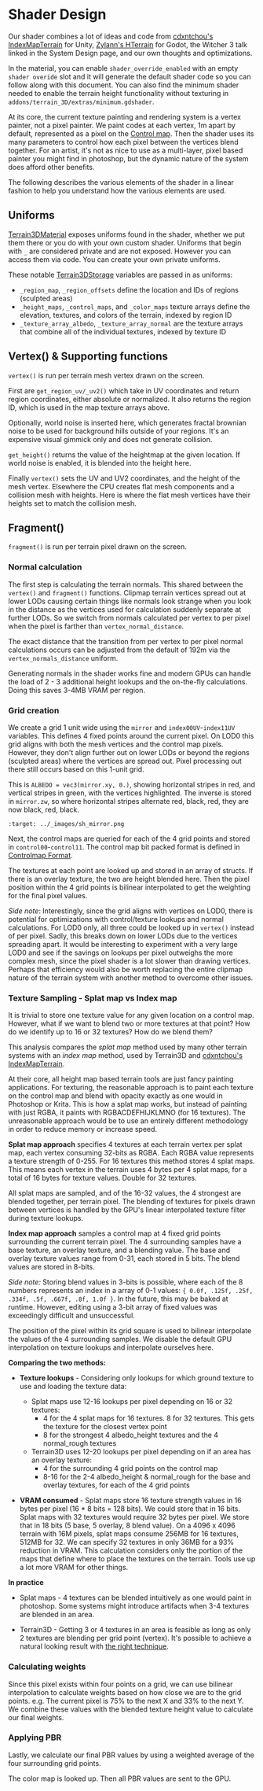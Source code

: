 Shader Design
==============

Our shader combines a lot of ideas and code from [cdxntchou's IndexMapTerrain](https://github.com/cdxntchou/IndexMapTerrain) for Unity, [Zylann's HTerrain](https://github.com/Zylann/godot_heightmap_plugin/) for Godot, the Witcher 3 talk linked in the System Design page, and our own thoughts and optimizations.

In the material, you can enable `shader_override_enabled` with an empty `shader overide` slot and it will generate the default shader code so you can follow along with this document. You can also find the minimum shader needed to enable the terrain height functionality without texturing in `addons/terrain_3D/extras/minimum.gdshader`.

At its core, the current texture painting and rendering system is a vertex painter, not a pixel painter. We paint codes at each vertex, 1m apart by default, represented as a pixel on the [Control map](controlmap_format.md). Then the shader uses its many parameters to control how each pixel between the vertices blend together. For an artist, it's not as nice to use as a multi-layer, pixel based painter you might find in photoshop, but the dynamic nature of the system does afford other benefits.

The following describes the various elements of the shader in a linear fashion to help you understand how the various elements are used.

## Uniforms

[Terrain3DMaterial](../api/class_terrain3dmaterial.rst) exposes uniforms found in the shader, whether we put them there or you do with your own custom shader. Uniforms that begin with `_` are considered private and are not exposed. However you can access them via code. You can create your own private uniforms.

These notable [Terrain3DStorage](../api/class_terrain3dstorage.rst) variables are passed in as uniforms:
* `_region_map`, `_region_offsets` define the location and IDs of regions (sculpted areas)
* `_height_maps`, `_control_maps`, and `_color_maps` texture arrays define the elevation, textures, and colors of the terrain, indexed by region ID
* `_texture_array_albedo`, `_texture_array_normal` are the texture arrays that combine all of the individual textures, indexed by texture ID

## Vertex() & Supporting functions

`vertex()` is run per terrain mesh vertex drawn on the screen.

First are `get_region_uv/_uv2()` which take in UV coordinates and return region coordinates, either absolute or normalized. It also returns the region ID, which is used in the map texture arrays above.

Optionally, world noise is inserted here, which generates fractal brownian noise to be used for background hills outside of your regions. It's an expensive visual gimmick only and does not generate collision.

`get_height()` returns the value of the heightmap at the given location. If world noise is enabled, it is blended into the height here.

Finally `vertex()` sets the UV and UV2 coordinates, and the height of the mesh vertex. Elsewhere the CPU creates flat mesh components and a collision mesh with heights. Here is where the flat mesh vertices have their heights set to match the collision mesh.

## Fragment()

`fragment()` is run per terrain pixel drawn on the screen.

### Normal calculation

The first step is calculating the terrain normals. This shared between the `vertex()` and `fragment()` functions. Clipmap terrain vertices spread out at lower LODs causing certain things like normals look strange when you look in the distance as the vertices used for calculation suddenly separate at further LODs. So we switch from normals calculated per vertex to per pixel when the pixel is farther than `vertex_normal_distance`.

The exact distance that the transition from per vertex to per pixel normal calculations occurs can be adjusted from the default of 192m via the `vertex_normals_distance` uniform.

Generating normals in the shader works fine and modern GPUs can handle the load of 2 - 3 additional height lookups and the on-the-fly calculations. Doing this saves 3-4MB VRAM per region.

### Grid creation

We create a grid 1 unit wide using the `mirror` and `index00UV`-`index11UV` variables. This defines 4 fixed points around the current pixel. On LOD0 this grid aligns with both the mesh vertices and the control map pixels. However, they don't align further out on lower LODs or beyond the regions (sculpted areas) where the vertices are spread out. Pixel processing out there still occurs based on this 1-unit grid.

This is `ALBEDO = vec3(mirror.xy, 0.)`, showing horizontal stripes in red, and vertical stripes in green, with the vertices highlighted. The inverse is stored in `mirror.zw`, so where horizontal stripes alternate red, black, red, they are now black, red, black.

```{image} images/sh_mirror.png
:target: ../_images/sh_mirror.png
```

Next, the control maps are queried for each of the 4 grid points and stored in `control00`-`control11`. The control map bit packed format is defined in [Controlmap Format](controlmap_format.md). 

The textures at each point are looked up and stored in an array of structs. If there is an overlay texture, the two are height blended here. Then the pixel position within the 4 grid points is bilinear interpolated to get the weighting for the final pixel values.

_Side note_: Interestingly, since the grid aligns with vertices on LOD0, there is potential for optimizations with control/texture lookups and normal calculations. For LOD0 only, all three could be looked up in `vertex()` instead of per pixel. Sadly, this breaks down on lower LODs due to the vertices spreading apart. It would be interesting to experiment with a very large LOD0 and see if the savings on lookups per pixel outweighs the more complex mesh, since the pixel shader is a lot slower than drawing vertices. Perhaps that efficiency would also be worth replacing the entire clipmap nature of the terrain system with another method to overcome other issues.

### Texture Sampling - Splat map vs Index map

It is trivial to store one texture value for any given location on a control map. However, what if we want to blend two or more textures at that point? How do we identify up to 16 or 32 textures? How do we blend them?

This analysis compares the *splat map* method used by many other terrain systems with an *index map* method, used by Terrain3D and [cdxntchou's IndexMapTerrain](https://github.com/cdxntchou/IndexMapTerrain).

At their core, all height map based terrain tools are just fancy painting applications. For texturing, the reasonable approach is to paint each texture on the control map and blend with opacity exactly as one would in Photoshop or Krita. This is how a splat map works, but instead of painting with just RGBA, it paints with RGBACDEFHIJKLMNO (for 16 textures). The unreasonable approach would be to use an entirely different methodology in order to reduce memory or increase speed.

**Splat map approach** specifies 4 textures at each terrain vertex per splat map, each vertex consuming 32-bits as RGBA. Each RGBA value represents a texture strength of 0-255. For 16 textures this method stores 4 splat maps. This means each vertex in the terrain uses 4 bytes per 4 splat maps, for a total of 16 bytes for texture values. Double for 32 textures.  

All splat maps are sampled, and of the 16-32 values, the 4 strongest are blended together, per terrain pixel. The blending of textures for pixels drawn between vertices is handled by the GPU's linear interpolated texture filter during texture lookups.

**Index map approach** samples a control map at 4 fixed grid points surrounding the current terrain pixel. The 4 surrounding samples have a base texture, an overlay texture, and a blending value. The base and overlay texture values range from 0-31, each stored in 5 bits. The blend values are stored in 8-bits.

*Side note:* Storing blend values in 3-bits is possible, where each of the 8 numbers represents an index in a array of 0-1 values: `{ 0.0f, .125f, .25f, .334f, .5f, .667f, .8f, 1.0f }`. In the future, this may be baked at runtime. However, editing using a 3-bit array of fixed values was exceedingly difficult and unsuccessful.

The position of the pixel within its grid square is used to bilinear interpolate the values of the 4 surrounding samples. We disable the default GPU interpolation on texture lookups and interpolate ourselves here. 

**Comparing the two methods:**

* **Texture lookups** - Considering only lookups for which ground texture to use and loading the texture data:
  * Splat maps use 12-16 lookups per pixel depending on 16 or 32 textures:
    * 4 for the 4 splat maps for 16 textures. 8 for 32 textures. This gets the texture for the closest vertex point
    * 8 for the strongest 4 albedo_height textures and the 4 normal_rough textures
  * Terrain3D uses 12-20 lookups per pixel depending on if an area has an overlay texture:
    * 4 for the surrounding 4 grid points on the control map
    * 8-16 for the 2-4 albedo_height & normal_rough for the base and overlay textures, for each of the 4 grid points

* **VRAM consumed** - Splat maps store 16 texture strength values in 16 bytes per pixel (16 * 8 bits = 128 bits). We could store that in 16 bits. Splat maps with 32 textures would require 32 bytes per pixel. We store that in 18 bits (5 base, 5 overlay, 8 blend value). On a 4096 x 4096 terrain with 16M pixels, splat maps consume 256MB for 16 textures, 512MB for 32. We can specify 32 textures in only 36MB for a 93% reduction in VRAM. This calculation considers only the portion of the maps that define where to place the textures on the terrain. Tools use up a lot more VRAM for other things.

**In practice**

* Splat maps - 4 textures can be blended intuitively as one would paint in photoshop. Some systems might introduce artifacts when 3-4 textures are blended in an area.

* Terrain3D - Getting 3 or 4 textures in an area is feasible as long as only 2 textures are blending per grid point (vertex). It's possible to achieve a natural looking result with [the right technique](texture_painting.md#manual-painting-technique).

### Calculating weights

Since this pixel exists within four points on a grid, we can use bilinear interpolation to calculate weights based on how close we are to the grid points. e.g. The current pixel is 75% to the next X and 33% to the next Y. We combine these values with the blended texture height value to calculate our final weights.

### Applying PBR

Lastly, we calculate our final PBR values by using a weighted average of the four surrounding grid points.

The color map is looked up. Then all PBR values are sent to the GPU.

